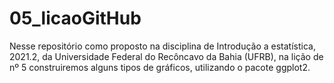 
# 05_licaoGitHub
Nesse repositório como proposto na disciplina de Introdução a estatística, 2021.2, da Universidade Federal do Recôncavo da Bahia (UFRB), na lição de nº 5 construiremos alguns tipos de gráficos, utilizando o pacote ggplot2.



